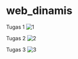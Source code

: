 # web_dinamis

Tugas 1
![1](https://user-images.githubusercontent.com/73772043/97810226-f70d7280-1ca4-11eb-98aa-c760949585c1.PNG)

Tugas 2
![2](https://user-images.githubusercontent.com/73772043/97810247-202e0300-1ca5-11eb-9b71-ff3f4f88dbe3.PNG)

Tugas 3
![3](https://user-images.githubusercontent.com/73772043/97810275-43f14900-1ca5-11eb-9c4a-1e2af1f39d6c.PNG)
